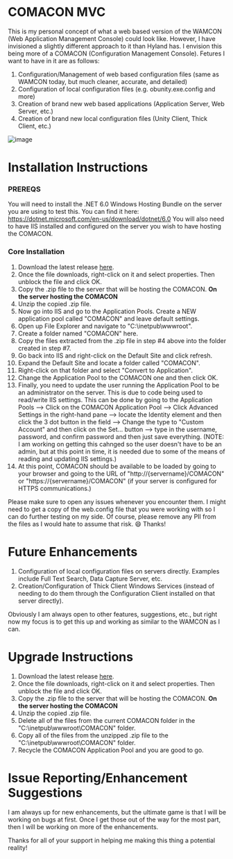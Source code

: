# COMACON MVC
This is my personal concept of what a web based version of the WAMCON (Web Application Management Console) could look like. However, I have invisioned a slightly different approach to it than Hyland has. I envision this being more of a COMACON (Configuration Management Console). Fetures I want to have in it are as follows:

1. Configuration/Management of web based configuration files (same as WAMCON today, but much cleaner, accurate, and detailed)
2. Configuration of local configuration files (e.g. obunity.exe.config and more)
3. Creation of brand new web based applications (Application Server, Web Server, etc.)
4. Creation of brand new local configuration files (Unity Client, Thick Client, etc.)

![image](https://github.com/rlwakefield/COMACON-MVC/assets/33588807/cc7c6524-2926-4b2b-bcb9-c2875a62c9ce)


# Installation Instructions
### PREREQS
You will need to install the .NET 6.0 Windows Hosting Bundle on the server you are using to test this. You can find it here: https://dotnet.microsoft.com/en-us/download/dotnet/6.0
You will also need to have IIS installed and configured on the server you wish to have hosting the COMACON.

### Core Installation
1. Download the latest release [here](https://github.com/rlwakefield/CoMaCon/releases).
2. Once the file downloads, right-click on it and select properties. Then unblock the file and click OK.
3. Copy the .zip file to the server that will be hosting the COMACON.
**On the server hosting the COMACON**
4. Unzip the copied .zip file.
5. Now go into IIS and go to the Application Pools. Create a NEW application pool called "COMACON" and leave default settings.
6. Open up File Explorer and navigate to "C:\inetpub\wwwroot".
7. Create a folder named "COMACON" here.
8. Copy the files extracted from the .zip file in step #4 above into the folder created in step #7.
9. Go back into IIS and right-click on the Default Site and click refresh.
10. Expand the Default Site and locate a folder called "COMACON".
11. Right-click on that folder and select "Convert to Application".
12. Change the Application Pool to the COMACON one and then click OK.
13. Finally, you need to update the user running the Application Pool to be an administrator on the server. This is due to code being used to read/write IIS settings. This can be done by going to the Application Pools --> Click on the COMACON Application Pool --> Click Advanced Settings in the right-hand pane --> locate the Identity element and then click the 3 dot button in the field --> Change the type to "Custom Account" and then click on the Set... button --> type in the username, password, and confirm password and then just save everything. (NOTE: I am working on getting this cahnged so the user doesn't have to be an admin, but at this point in time, it is needed due to some of the means of reading and updating IIS settings.)
11. At this point, COMACON should be available to be loaded by going to your browser and going to the URL of "http://{servername}/COMACON" or "https://{servername}/COMACON" (if your server is configured for HTTPS communications.)

Please make sure to open any issues whenever you encounter them. I might need to get a copy of the web.config file that you were working with so I can do further testing on my side. Of course, please remove any PII from the files as I would hate to assume that risk. 😄 Thanks!


# Future Enhancements
1. Configuration of local configuration files on servers directly. Examples include Full Text Search, Data Capture Server, etc.
2. Creation/Configuration of Thick Client Windows Services (instead of needing to do them through the Configuration Client installed on that server directly).

Obviously I am always open to other features, suggestions, etc., but right now my focus is to get this up and working as similar to the WAMCON as I can.


# Upgrade Instructions
1. Download the latest release [here](https://github.com/rlwakefield/CoMaCon/releases).
2. Once the file downloads, right-click on it and select properties. Then unblock the file and click OK.
3. Copy the .zip file to the server that will be hosting the COMACON.
**On the server hosting the COMACON**
4. Unzip the copied .zip file.
5. Delete all of the files from the current COMACON folder in the "C:\inetpub\wwwroot\COMACON" folder.
6. Copy all of the files from the unzipped .zip file to the "C:\inetpub\wwwroot\COMACON" folder.
7. Recycle the COMACON Application Pool and you are good to go.


# Issue Reporting/Enhancement Suggestions
I am always up for new enhancements, but the ultimate game is that I will be working on bugs at first. Once I get those out of the way for the most part, then I will be working on more of the enhancements.


Thanks for all of your support in helping me making this thing a potential reality!
